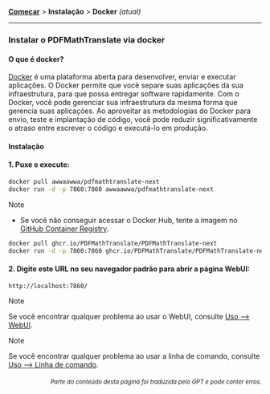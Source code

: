 [**Começar**](./getting-started.md) > **Instalação** > **Docker** _(atual)_

---

### Instalar o PDFMathTranslate via docker

#### O que é docker?

[Docker](https://docs.docker.com/get-started/docker-overview/) é uma plataforma aberta para desenvolver, enviar e executar aplicações. O Docker permite que você separe suas aplicações da sua infraestrutura, para que possa entregar software rapidamente. Com o Docker, você pode gerenciar sua infraestrutura da mesma forma que gerencia suas aplicações. Ao aproveitar as metodologias do Docker para envio, teste e implantação de código, você pode reduzir significativamente o atraso entre escrever o código e executá-lo em produção.

#### Instalação

<h4>1. Puxe e execute:</h4>

```bash
docker pull awwaawwa/pdfmathtranslate-next
docker run -d -p 7860:7860 awwaawwa/pdfmathtranslate-next
```

> [!NOTE]
> 
> - Se você não conseguir acessar o Docker Hub, tente a imagem no [GitHub Container Registry](https://github.com/PDFMathTranslate/PDFMathTranslate-next/pkgs/container/pdfmathtranslate).
> 
> ```bash
> docker pull ghcr.io/PDFMathTranslate/PDFMathTranslate-next
> docker run -d -p 7860:7860 ghcr.io/PDFMathTranslate/PDFMathTranslate-next
> ```

<h4>2. Digite este URL no seu navegador padrão para abrir a página WebUI:</h4>

```
http://localhost:7860/
```

> [!NOTE]
> Se você encontrar qualquer problema ao usar o WebUI, consulte [Uso --> WebUI](./USAGE_webui.md).

> [!NOTE]
> Se você encontrar qualquer problema ao usar a linha de comando, consulte [Uso --> Linha de comando](./USAGE_commandline.md).
<!-- 
#### For docker deployment on cloud service:

<div>
<a href="https://www.heroku.com/deploy?template=https://github.com/PDFMathTranslate/PDFMathTranslate-next">
  <img src="https://www.herokucdn.com/deploy/button.svg" alt="Deploy" height="26"></a>
<a href="https://render.com/deploy">
  <img src="https://render.com/images/deploy-to-render-button.svg" alt="Deploy to Koyeb" height="26"></a>
<a href="https://zeabur.com/templates/5FQIGX?referralCode=reycn">
  <img src="https://zeabur.com/button.svg" alt="Deploy on Zeabur" height="26"></a>
<a href="https://app.koyeb.com/deploy?type=git&builder=buildpack&repository=github.com/PDFMathTranslate/PDFMathTranslate-next&branch=main&name=pdf-math-translate">
  <img src="https://www.koyeb.com/static/images/deploy/button.svg" alt="Deploy to Koyeb" height="26"></a>
</div>

-->

<div align="right"> 
<h6><small>Parte do conteúdo desta página foi traduzida pelo GPT e pode conter erros.</small></h6>